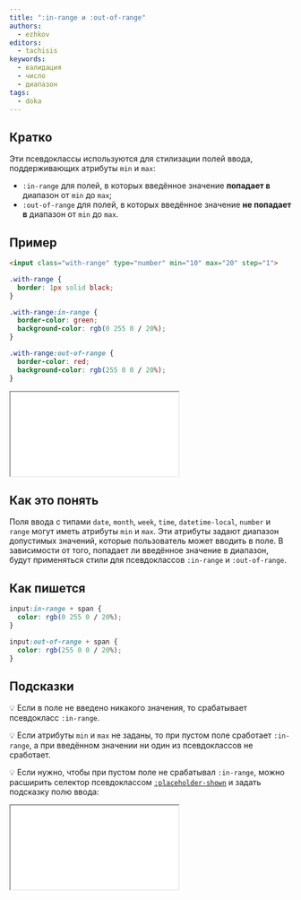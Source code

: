 ```yaml
---
title: ":in-range и :out-of-range"
authors:
  - ezhkov
editors:
  - tachisis
keywords:
  - валидация
  - число
  - диапазон
tags:
  - doka
---
```


## Кратко

Эти псевдоклассы используются для стилизации полей ввода, поддерживающих атрибуты `min` и `max`:

- `:in-range` для полей, в которых введённое значение **попадает в** диапазон от `min` до `max`;
- `:out-of-range` для полей, в которых введённое значение **не попадает в** диапазон от `min` до `max`.

## Пример

```html
<input class="with-range" type="number" min="10" max="20" step="1">
```

```css
.with-range {
  border: 1px solid black;
}

.with-range:in-range {
  border-color: green;
  background-color: rgb(0 255 0 / 20%);
}

.with-range:out-of-range {
  border-color: red;
  background-color: rgb(255 0 0 / 20%);
}
```

<iframe title="" src="demos/solarrust-xxqvWZg/index.html"></iframe>

## Как это понять

Поля ввода с типами `date`, `month`, `week`, `time`, `datetime-local`, `number` и `range` могут иметь атрибуты `min` и `max`. Эти атрибуты задают диапазон допустимых значений, которые пользователь может вводить в поле. В зависимости от того, попадает ли введённое значение в диапазон, будут применяться стили для псевдоклассов `:in-range` и `:out-of-range`.

## Как пишется

```css
input:in-range + span {
  color: rgb(0 255 0 / 20%);
}

input:out-of-range + span {
  color: rgb(255 0 0 / 20%);
}
```

## Подсказки

💡 Если в поле не введено никакого значения, то срабатывает псевдокласс `:in-range`.

💡 Если атрибуты `min` и `max` не заданы, то при пустом поле сработает `:in-range`, а при введённом значении ни один из псевдоклассов не сработает.

💡 Если нужно, чтобы при пустом поле не срабатывал `:in-range`, можно расширить селектор псевдоклассом [`:placeholder-shown`](/css/placeholder-shown) и задать подсказку полю ввода:

<iframe title="" src="demos/solarrust-yLMmKOL/index.html"></iframe>

